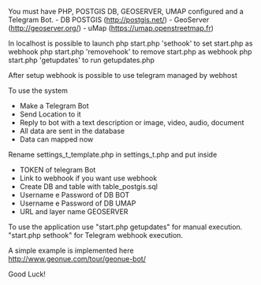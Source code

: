 You must have PHP, POSTGIS DB, GEOSERVER, UMAP configured and a Telegram Bot.
 	- DB POSTGIS (http://postgis.net/)
 	- GeoServer (http://geoserver.org/)
 	- uMap (https://umap.openstreetmap.fr)

In localhost is possible to launch
php start.php 'sethook' to set start.php as webhook
php start.php 'removehook' to remove start.php as webhook
php start.php 'getupdates' to run getupdates.php

After setup webhook is possible to use telegram managed by webhost

To use the system
- Make a Telegram Bot
- Send Location to it
- Reply to bot with a text description or image, video, audio, document
- All data are sent in the database 
- Data can mapped now

Rename settings_t_template.php in settings_t.php and put inside

- TOKEN of telegram Bot
- Link to webhook if you want use webhook
- Create DB and table with table_postgis.sql
- Username e Password of DB BOT
- Username e Password of DB UMAP
- URL and layer name GEOSERVER


To use the application use "start.php getupdates" for manual execution. "start.php sethook" for Telegram webhook execution.

A simple example is implemented here http://www.geonue.com/tour/geonue-bot/

Good Luck!
